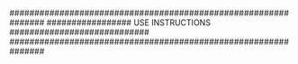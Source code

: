 ###############################################################
################# USE INSTRUCTIONS ############################
###############################################################

